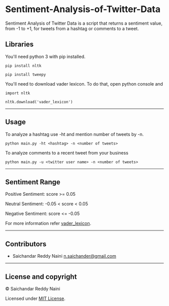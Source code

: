 # Sentiment-Analysis-of-Twitter-Data
Sentiment Analysis of Twitter Data is a script that returns a sentiment value, from -1 to +1, for tweets from a hashtag or comments to a tweet.

## Libraries

You'll need python 3 with pip installed.

`pip install nltk`

`pip install tweepy`

You'll need to download vader lexicon. To do that, open python console and

`import nltk`

`nltk.download('vader_lexicon')`

---
## Usage

To analyze a hashtag use -ht and mention number of tweets by -n.

`python main.py -ht <hashtag> -n <number of tweets>`

To analyze comments to a recent tweet from your business

`python main.py -u <twitter user name> -n <number of tweets>`

---
## Sentiment Range

Positive Sentiment: score >= 0.05

Neutral Sentiment: -0.05 < score < 0.05

Negative Sentiment: score <= -0.05

For more information refer [vader_lexicon](https://github.com/cjhutto/vaderSentiment).

---
## Contributors

- Saichandar Reddy Naini <n.saichander@gmail.com>

---

## License and copyright

 © Saichandar Reddy Naini

 Licensed under [MIT License](LICENSE).
